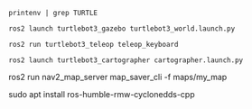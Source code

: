 ```
printenv | grep TURTLE
```
```
ros2 launch turtlebot3_gazebo turtlebot3_world.launch.py
```
```
ros2 run turtlebot3_teleop teleop_keyboard
```

```
ros2 launch turtlebot3_cartographer cartographer.launch.py
```

ros2 run nav2_map_server map_saver_cli -f maps/my_map


sudo apt install ros-humble-rmw-cyclonedds-cpp
